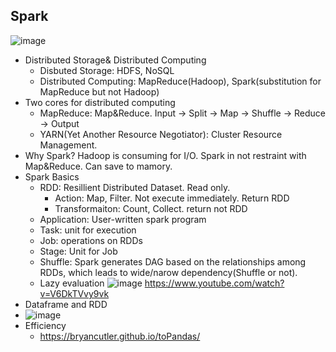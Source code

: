 ## Spark
![image](https://user-images.githubusercontent.com/25127495/165420441-d27741cc-f1be-4262-8693-d8dc135e1af8.png)
- Distributed Storage& Distributed Computing
  - Disbuted Storage: HDFS, NoSQL
  - Distributed Computing: MapReduce(Hadoop), Spark(substitution for MapReduce but not Hadoop)
- Two cores for distributed computing
  - MapReduce: Map&Reduce. Input -> Split -> Map -> Shuffle -> Reduce -> Output
  - YARN(Yet Another Resource Negotiator): Cluster Resource Management. 
- Why Spark?
Hadoop is consuming for I/O. Spark in not restraint with Map&Reduce. Can save to mamory. 
- Spark Basics
  - RDD: Resillient Distributed Dataset. Read only. 
    - Action: Map, Filter. Not execute immediately. Return RDD
    - Transformaiton: Count, Collect. return not RDD
  - Application: User-written spark program
  - Task: unit for execution
  - Job: operations on RDDs
  - Stage: Unit for Job
  - Shuffle: Spark generates DAG based on the relationships among RDDs, which leads to wide/narow dependency(Shuffle or not). 
  - Lazy evaluation
![image](https://user-images.githubusercontent.com/25127495/165421500-1e14da28-c101-4d41-ad25-8a0d1fec8bb2.png)
https://www.youtube.com/watch?v=V6DkTVvy9vk
- Dataframe and RDD
- ![image](https://user-images.githubusercontent.com/25127495/165423306-ede22783-d373-45be-8c4b-9b0da3e1a27d.png)
- Efficiency
  - https://bryancutler.github.io/toPandas/
